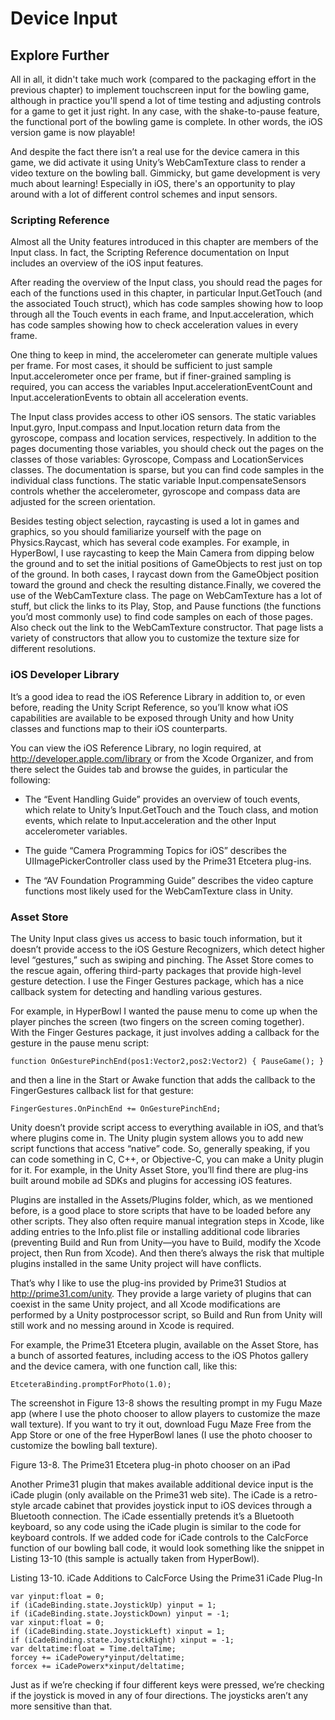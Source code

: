 # Device Input

## Explore Further

All in all, it didn't take much work (compared to the packaging effort in the previous chapter) to implement touchscreen input for the bowling game, although in practice you'll spend a lot of time testing and adjusting controls for a game to get it just right. In any case, with the shake-to-pause feature, the functional port of the bowling game is complete. In other words, the iOS version game is now playable!

And despite the fact there isn’t a real use for the device camera in this game, we did activate it using Unity’s WebCamTexture class to render a video texture on the bowling ball. Gimmicky, but game development is very much about learning! Especially in iOS, there's an opportunity to play around with a lot of different control schemes and input sensors.

### Scripting Reference

Almost all the Unity features introduced in this chapter are members of the Input class. In fact, the Scripting Reference documentation on Input includes an overview of the iOS input features.

 After reading the overview of the Input class, you should read the pages for each of the functions used in this chapter, in particular Input.GetTouch (and the associated Touch struct), which has code samples showing how to loop through all the Touch events in each frame, and Input.acceleration, which has code samples showing how to check acceleration values in every frame.

One thing to keep in mind, the accelerometer can generate multiple values per frame. For most cases, it should be sufficient to just sample Input.accelerometer once per frame, but if finer-grained sampling is required, you can access the variables Input.accelerationEventCount and Input.accelerationEvents to obtain all acceleration events.

The Input class provides access to other iOS sensors. The static variables Input.gyro, Input.compass and Input.location return data from the gyroscope, compass and location services, respectively. In addition to the pages documenting those variables, you should check out the pages on the classes of those variables: Gyroscope, Compass and LocationServices classes. The documentation is sparse, but you can find code samples in the individual class functions. The static variable Input.compensateSensors controls whether the accelerometer, gyroscope and compass data are adjusted for the screen orientation.

Besides testing object selection, raycasting is used a lot in games and graphics, so you should familiarize yourself with the page on Physics.Raycast, which has several code examples. For example, in HyperBowl, I use raycasting to keep the Main Camera from dipping below the ground and to set the initial positions of GameObjects to rest just on top of the ground. In both cases, I raycast down from the GameObject position toward the ground and check the resulting distance.Finally, we covered the use of the WebCamTexture class. The page on WebCamTexture has a lot of stuff, but click the links to its Play, Stop, and Pause functions (the functions you’d most commonly use) to find code samples on each of those pages. Also check out the link to the WebCamTexture constructor. That page lists a variety of constructors that allow you to customize the texture size for different resolutions.

### iOS Developer Library

It’s a good idea to read the iOS Reference Library in addition to, or even before, reading the Unity Script Reference, so you’ll know what iOS capabilities are available to be exposed through Unity and how Unity classes and functions map to their iOS counterparts.

You can view the iOS Reference Library, no login required, at http://developer.apple.com/library or from the Xcode Organizer, and from there select the Guides tab and browse the guides, in particular the following:

- The “Event Handling Guide” provides an overview of touch events, which relate to Unity’s Input.GetTouch and the Touch class, and motion events, which relate to Input.acceleration and the other Input accelerometer variables.

- The guide “Camera Programming Topics for iOS” describes the UIImagePickerController class used by the Prime31 Etcetera plug-ins.

- The “AV Foundation Programming Guide” describes the video capture functions most likely used for the WebCamTexture class in Unity.

### Asset Store

The Unity Input class gives us access to basic touch information, but it doesn’t provide access to the iOS Gesture Recognizers, which detect higher level “gestures,” such as swiping and pinching. The Asset Store comes to the rescue again, offering third-party packages that provide high-level gesture detection. I use the Finger Gestures package, which has a nice callback system for detecting and handling various gestures.

For example, in HyperBowl I wanted the pause menu to come up when the player pinches the screen (two fingers on the screen coming together). With the Finger Gestures package, it just involves adding a callback for the gesture in the pause menu script:

`function OnGesturePinchEnd(pos1:Vector2,pos2:Vector2) {
	PauseGame();
}`

and then a line in the Start or Awake function that adds the callback to the FingerGestures callback list for that gesture:

`FingerGestures.OnPinchEnd += OnGesturePinchEnd;`

Unity doesn’t provide script access to everything available in iOS, and that’s where plugins come in. The Unity plugin system allows you to add new script functions that access “native” code. So, generally speaking, if you can code something in C, C++, or Objective-C, you can make a Unity plugin for it. For example, in the Unity Asset Store, you’ll find there are plug-ins built around mobile ad SDKs and plugins for accessing iOS features.

Plugins are installed in the Assets/Plugins folder, which, as we mentioned before, is a good place to store scripts that have to be loaded before any other scripts. They also often require manual integration steps in Xcode, like adding entries to the Info.plist file or installing additional code libraries (preventing Build and Run from Unity—you have to Build, modify the Xcode project, then Run from Xcode). And then there’s always the risk that multiple plugins installed in the same Unity project will have conflicts.

That’s why I like to use the plug-ins provided by Prime31 Studios at http://prime31.com/unity. They provide a large variety of plugins that can coexist in the same Unity project, and all Xcode modifications are performed by a Unity postprocessor script, so Build and Run from Unity will still work and no messing around in Xcode is required.

For example, the Prime31 Etcetera plugin, available on the Asset Store, has a bunch of assorted features, including access to the iOS Photos gallery and the device camera, with one function call, like this:

`EtceteraBinding.promptForPhoto(1.0);`

The screenshot in Figure 13-8 shows the resulting prompt in my Fugu Maze app (where I use the photo chooser to allow players to customize the maze wall texture). If you want to try it out, download Fugu Maze Free from the App Store or one of the free HyperBowl lanes (I use the photo chooser to customize the bowling ball texture).

Figure 13-8. The Prime31 Etcetera plug-in photo chooser on an iPad

Another Prime31 plugin that makes available additional device input is the iCade plugin (only available on the Prime31 web site). The iCade is a retro-style arcade cabinet that provides joystick input to iOS devices through a Bluetooth connection. The iCade essentially pretends it’s a Bluetooth keyboard, so any code using the iCade plugin is similar to the code for keyboard controls. If we added code for iCade controls to the CalcForce function of our bowling ball code, it would look something like the snippet in Listing 13-10 (this sample is actually taken from HyperBowl).

Listing 13-10. iCade Additions to CalcForce Using the Prime31 iCade Plug-In

	var yinput:float = 0;
	if (iCadeBinding.state.JoystickUp) yinput = 1;
	if (iCadeBinding.state.JoystickDown) yinput = -1;
	var xinput:float = 0;
	if (iCadeBinding.state.JoystickLeft) xinput = 1;
	if (iCadeBinding.state.JoystickRight) xinput = -1;
	var deltatime:float = Time.deltaTime;
	forcey += iCadePowery*yinput/deltatime;
	forcex += iCadePowerx*xinput/deltatime;


Just as if we’re checking if four different keys were pressed, we’re checking if the joystick is moved in any of four directions. The joysticks aren’t any more sensitive than that.
